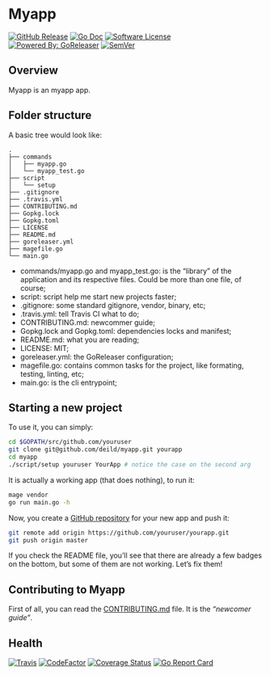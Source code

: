 # Myapp

[![GitHub Release](https://img.shields.io/github/release/deild/myapp.svg)](https://github.com/deild/myapp/releases/latest)
[![Go Doc](https://img.shields.io/badge/godoc-reference-blue.svg)](http://godoc.org/github.com/deild/myapp)
[![Software License](https://img.shields.io/badge/license-MIT-blue.svg)](LICENSE)
[![Powered By: GoReleaser](https://img.shields.io/badge/powered%20by-goreleaser-blue.svg)](https://github.com/goreleaser)
[![SemVer](https://img.shields.io/badge/semver-2.0.0-blue.svg)](https://semver.org/)

## Overview

Myapp is an myapp app.

## Folder structure

A basic tree would look like:

    .
    ├── commands
    │   ├── myapp.go
    │   └── myapp_test.go
    ├── script
    │   └── setup
    ├── .gitignore
    ├── .travis.yml
    ├── CONTRIBUTING.md
    ├── Gopkg.lock
    ├── Gopkg.toml
    ├── LICENSE
    ├── README.md
    ├── goreleaser.yml
    ├── magefile.go
    └── main.go

- commands/myapp.go and myapp_test.go: is the “library” of the application and its respective files. Could be more than one file, of course;
- script: script help me start new projects faster;
- .gitignore: some standard gitignore, vendor, binary, etc;
- .travis.yml: tell Travis CI what to do;
- CONTRIBUTING.md: newcommer guide;
- Gopkg.lock and Gopkg.toml: dependencies locks and manifest;
- README.md: what you are reading;
- LICENSE: MIT;
- goreleaser.yml: the GoReleaser configuration;
- magefile.go: contains common tasks for the project, like formating, testing, linting, etc;
- main.go: is the cli entrypoint;

## Starting a new project

To use it, you can simply:

```bash
cd $GOPATH/src/github.com/youruser
git clone git@github.com/deild/myapp.git yourapp
cd myapp
./script/setup youruser YourApp # notice the case on the second arg
```

It is actually a working app (that does nothing), to run it:

```bash
mage vendor
go run main.go -h
```

Now, you create a [GitHub repository](https://help.github.com/articles/create-a-repo/) for your new app and push it:

```bash
git remote add origin https://github.com/youruser/yourapp.git
git push origin master
```

If you check the README file, you’ll see that there are already a few badges on the bottom, but some of them are not working. Let’s fix them!

## Contributing to Myapp

First of all, you can read the [CONTRIBUTING.md](CONTRIBUTING.md) file. It is the _“newcomer guide”_.

## Health

[![Travis](https://img.shields.io/travis/deild/myapp.svg)](https://travis-ci.org/deild/myapp)
[![CodeFactor](https://www.codefactor.io/repository/github/deild/myapp/badge)](https://www.codefactor.io/repository/github/deild/myapp)
[![Coverage Status](https://coveralls.io/repos/github/deild/myapp/badge.svg?branch=master)](https://coveralls.io/github/deild/myapp?branch=master)
[![Go Report Card](https://goreportcard.com/badge/github.com/deild/myapp)](https://goreportcard.com/report/github.com/deild/myapp)
